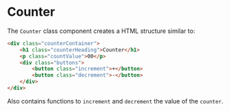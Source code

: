 # Counter

The `Counter` class component creates a HTML structure similar to:

```html
<div class="counterContainer">
    <h1 class="counterHeading">Counter</h1>
    <p class="countValue">00</p>
    <div class="buttons">
        <button class="increment">+</button>
        <button class="decrement">-</button>
    </div>
</div>
```

Also contains functions to `increment` and `decrement` the value of the `counter`.
